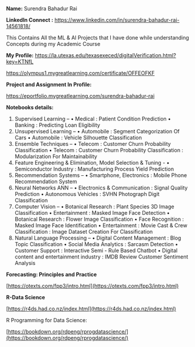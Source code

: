 **Name:** Surendra Bahadur Rai

**LinkedIn Connect :** https://www.linkedin.com/in/surendra-bahadur-rai-14561818/


This Contains All the ML & AI Projects that I have done while understanding Concepts during my Academic Course

**My Profile:**
https://la.utexas.edu/texasexeced/digitalVerification.html?key=KTNfL

https://olympus1.mygreatlearning.com/certificate/OFFEOFKF

**Project and Assignment In Profile:**

https://eportfolio.mygreatlearning.com/surendra-bahadur-rai

**Notebooks details:**

1.	Supervised Learning –
•	Medical : Patient Condition Prediction
•	Banking : Predicting Loan Eligibility
2.	Unsupervised Learning –
•	Automobile : Segment Categorization Of Cars
•	Automobile : Vehicle Silhouette Classification
3.	Ensemble Techniques –
•	Telecom : Customer Churn Probability Classification
•	Telecom : Customer Churn Probability Classification : Modularization For Maintainability
4.	Feature Engineering & Elimination, Model Selection & Tuning -
•	Semiconductor Industry : Manufacturing Process Yield Prediction
5.	Recommendation Systems –
•	Smartphone, Electronics : Mobile Phone Recommendation System 
6.	Neural Networks ANN –
•	Electronics & Communication : Signal Quality Prediction
•	Autonomous Vehicles : SVHN Photograph Digit Classification
7.	Computer Vision –
•	Botanical Research : Plant Species 3D Image Classification
•	Entertainment : Masked Image Face Detection
•	Botanical Research : Flower Image Classification
•	Face Recognition : Masked Image Face Identification
•	Entertainment : Movie Cast & Crew Classification : Image Dataset Creation For Classification
8.	Natural Language Processing –
•	Digital Content Management : Blog Topic Classification
•	Social Media Analytics : Sarcasm Detection
•	Customer Support : Interactive Semi - Rule Based Chatbot
•	Digital content and entertainment industry : IMDB Review Customer Sentiment Analysis


**Forecasting: Principles and Practice**

[https://otexts.com/fpp3/intro.html](https://otexts.com/fpp3/intro.html)

**R-Data Science**

[https://r4ds.had.co.nz/index.html](https://r4ds.had.co.nz/index.html)

R Programming for Data Science:

 [https://bookdown.org/rdpeng/rprogdatascience/](https://bookdown.org/rdpeng/rprogdatascience/) 